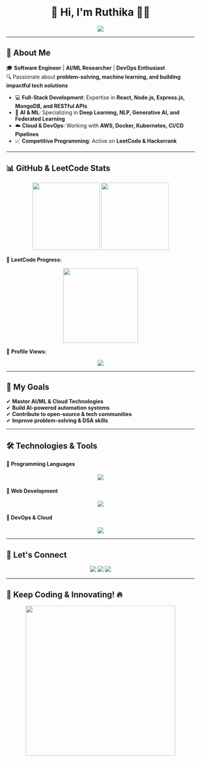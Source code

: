 <h1 align="center">🚀 Hi, I'm Ruthika 👩‍💻</h1>  
<p align="center">
  <img src="https://readme-typing-svg.herokuapp.com?font=Fira+Code&size=24&pause=1000&color=F7A400&center=true&vCenter=true&width=750&lines=Software+Engineer+%7C+AI%2FML+Researcher+%7C+DevOps+Enthusiast;Passionate+about+Problem-Solving+%26+Cutting-Edge+Tech;Building+Impactful+AI+and+Cloud+Solutions;Mastering+Generative+AI+%26+Federated+Learning;Active+in+Competitive+Programming+%7C+LeetCode+%26+Hackerrank" />
</p>  

---

## 📌 About Me  
🎓 **Software Engineer** | **AI/ML Researcher** | **DevOps Enthusiast**  
🔍 Passionate about **problem-solving, machine learning, and building impactful tech solutions**  

- 💻 **Full-Stack Development**: Expertise in **React, Node.js, Express.js, MongoDB, and RESTful APIs**  
- 🤖 **AI & ML**: Specializing in **Deep Learning, NLP, Generative AI, and Federated Learning**  
- ☁️ **Cloud & DevOps**: Working with **AWS, Docker, Kubernetes, CI/CD Pipelines**  
- 📈 **Competitive Programming**: Active on **LeetCode & Hackerrank**  

---

## 📊 GitHub & LeetCode Stats  

<p align="center">
  <img src="https://github-readme-streak-stats.herokuapp.com/?user=your-github-username&theme=radical" height="180" />
  <img src="https://github-readme-stats.vercel.app/api?username=your-github-username&show_icons=true&theme=radical" height="180" />
</p>  

🔸 **LeetCode Progress:**  
<p align="center">
  <img src="https://leetcard.jacoblin.cool/your-leetcode-username?theme=dark&font=Montserrat&ext=heatmap" height="200">
</p>

🔹 **Profile Views:**  
<p align="center">
  <img src="https://komarev.com/ghpvc/?username=your-github-username&color=blue&style=flat-square">
</p>

---

## 🎯 My Goals  

✔ **Master AI/ML & Cloud Technologies**  
✔ **Build AI-powered automation systems**  
✔ **Contribute to open-source & tech communities**  
✔ **Improve problem-solving & DSA skills**  

---

## 🛠️ Technologies & Tools  

#### 🔹 Programming Languages  
<p align="center">
  <img src="https://skillicons.dev/icons?i=python,java,javascript&theme=dark" />
</p>  

#### 🔹 Web Development  
<p align="center">
  <img src="https://skillicons.dev/icons?i=html,css,react,nodejs,express,mongodb&theme=dark" />
</p>  

#### 🔹 DevOps & Cloud  
<p align="center">
  <img src="https://skillicons.dev/icons?i=docker,kubernetes,aws,git,github&theme=dark" />
</p>  

---

## 📢 Let's Connect  

<p align="center">
  <a href="mailto:your-email@example.com"><img src="https://img.shields.io/badge/Email-D14836?style=for-the-badge&logo=gmail&logoColor=white"/></a>
  <a href="https://your-website.com"><img src="https://img.shields.io/badge/Portfolio-FF5722?style=for-the-badge&logo=Google-Chrome&logoColor=white"/></a>
  <a href="https://linkedin.com/in/your-profile"><img src="https://img.shields.io/badge/LinkedIn-0077B5?style=for-the-badge&logo=linkedin&logoColor=white"/></a>
</p>

---

## 🚀 Keep Coding & Innovating! 🔥  

<p align="center">
 <img src="https://media.giphy.com/media/L1R1tvI9svkIWwpVYr/giphy.gif" width="400px">

</p>
